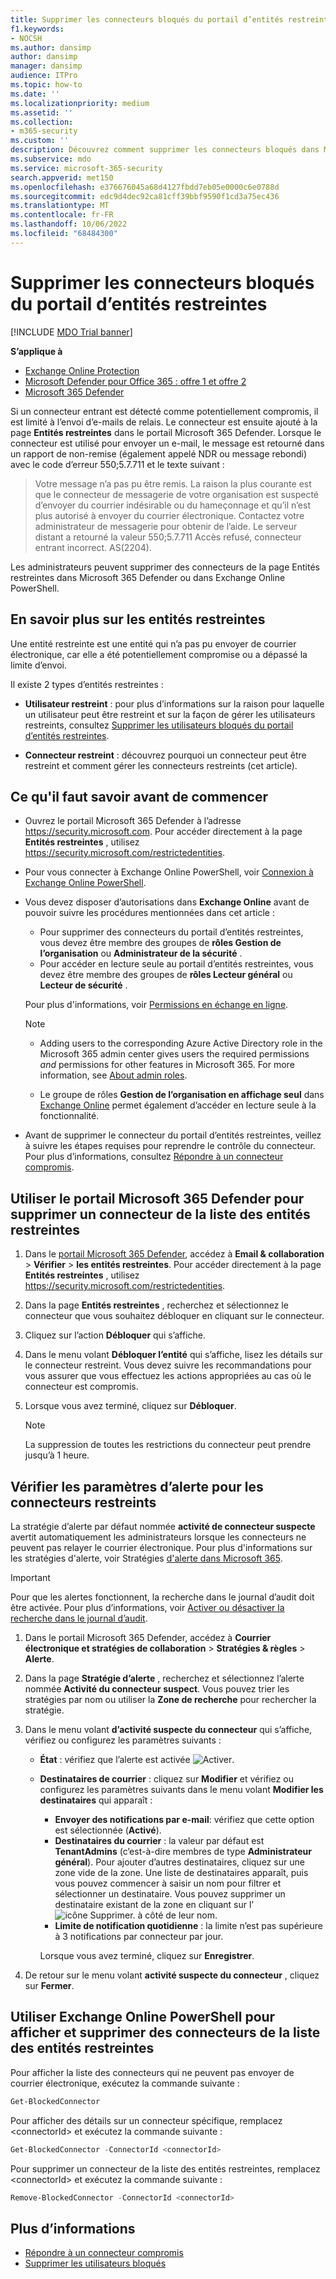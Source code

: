 ```yaml
---
title: Supprimer les connecteurs bloqués du portail d’entités restreintes dans Microsoft 365
f1.keywords:
- NOCSH
ms.author: dansimp
author: dansimp
manager: dansimp
audience: ITPro
ms.topic: how-to
ms.date: ''
ms.localizationpriority: medium
ms.assetid: ''
ms.collection:
- m365-security
ms.custom: ''
description: Découvrez comment supprimer les connecteurs bloqués dans Microsoft 365 Defender.
ms.subservice: mdo
ms.service: microsoft-365-security
search.appverid: met150
ms.openlocfilehash: e376676045a68d4127fbdd7eb05e0000c6e0788d
ms.sourcegitcommit: edc9d4dec92ca81cff39bbf9590f1cd3a75ec436
ms.translationtype: MT
ms.contentlocale: fr-FR
ms.lasthandoff: 10/06/2022
ms.locfileid: "68484300"
---
```

# <a name="remove-blocked-connectors-from-the-restricted-entities-portal"></a>Supprimer les connecteurs bloqués du portail d’entités restreintes

[!INCLUDE [MDO Trial banner](../includes/mdo-trial-banner.md)]

**S’applique à**

- [Exchange Online Protection](exchange-online-protection-overview.md)
- [Microsoft Defender pour Office 365 : offre 1 et offre 2](defender-for-office-365.md)
- [Microsoft 365 Defender](../defender/microsoft-365-defender.md)

Si un connecteur entrant est détecté comme potentiellement compromis, il est limité à l’envoi d’e-mails de relais. Le connecteur est ensuite ajouté à la page **Entités restreintes** dans le portail Microsoft 365 Defender. Lorsque le connecteur est utilisé pour envoyer un e-mail, le message est retourné dans un rapport de non-remise (également appelé NDR ou message rebondi) avec le code d’erreur 550;5.7.711 et le texte suivant :

> Votre message n’a pas pu être remis. La raison la plus courante est que le connecteur de messagerie de votre organisation est suspecté d’envoyer du courrier indésirable ou du hameçonnage et qu’il n’est plus autorisé à envoyer du courrier électronique. Contactez votre administrateur de messagerie pour obtenir de l’aide.
> Le serveur distant a retourné la valeur 550;5.7.711 Accès refusé, connecteur entrant incorrect. AS(2204).

Les administrateurs peuvent supprimer des connecteurs de la page Entités restreintes dans Microsoft 365 Defender ou dans Exchange Online PowerShell.

## <a name="learn-more-on-restricted-entities"></a>En savoir plus sur les entités restreintes

Une entité restreinte est une entité qui n’a pas pu envoyer de courrier électronique, car elle a été potentiellement compromise ou a dépassé la limite d’envoi.

Il existe 2 types d’entités restreintes :

- **Utilisateur restreint** : pour plus d’informations sur la raison pour laquelle un utilisateur peut être restreint et sur la façon de gérer les utilisateurs restreints, consultez [Supprimer les utilisateurs bloqués du portail d’entités restreintes](removing-user-from-restricted-users-portal-after-spam.md).

- **Connecteur restreint** : découvrez pourquoi un connecteur peut être restreint et comment gérer les connecteurs restreints (cet article).

## <a name="what-do-you-need-to-know-before-you-begin"></a>Ce qu'il faut savoir avant de commencer

- Ouvrez le portail Microsoft 365 Defender à l’adresse <https://security.microsoft.com>. Pour accéder directement à la page **Entités restreintes** , utilisez <https://security.microsoft.com/restrictedentities>.

- Pour vous connecter à Exchange Online PowerShell, voir [Connexion à Exchange Online PowerShell](/powershell/exchange/connect-to-exchange-online-powershell).

- Vous devez disposer d’autorisations dans **Exchange Online** avant de pouvoir suivre les procédures mentionnées dans cet article :
  - Pour supprimer des connecteurs du portail d’entités restreintes, vous devez être membre des groupes de **rôles Gestion de l’organisation** ou **Administrateur de la sécurité** .
  - Pour accéder en lecture seule au portail d’entités restreintes, vous devez être membre des groupes de **rôles Lecteur général** ou **Lecteur de sécurité** .

  Pour plus d'informations, voir [Permissions en échange en ligne](/exchange/permissions-exo/permissions-exo).

  > [!NOTE]
  >
  > - Adding users to the corresponding Azure Active Directory role in the Microsoft 365 admin center gives users the required permissions _and_ permissions for other features in Microsoft 365. For more information, see [About admin roles](../../admin/add-users/about-admin-roles.md).
  >
  > - Le groupe de rôles **Gestion de l’organisation en affichage seul** dans [Exchange Online](/Exchange/permissions-exo/permissions-exo#role-groups) permet également d’accéder en lecture seule à la fonctionnalité.

- Avant de supprimer le connecteur du portail d’entités restreintes, veillez à suivre les étapes requises pour reprendre le contrôle du connecteur. Pour plus d’informations, consultez [Répondre à un connecteur compromis](respond-compromised-connector.md).

## <a name="use-the-microsoft-365-defender-portal-to-remove-a-connector-from-the-restricted-entities-list"></a>Utiliser le portail Microsoft 365 Defender pour supprimer un connecteur de la liste des entités restreintes

1. Dans le [portail Microsoft 365 Defender](https://security.microsoft.com), accédez à **Email & collaboration** \> **Vérifier** \> **les entités restreintes**. Pour accéder directement à la page **Entités restreintes** , utilisez <https://security.microsoft.com/restrictedentities>.

2. Dans la page **Entités restreintes** , recherchez et sélectionnez le connecteur que vous souhaitez débloquer en cliquant sur le connecteur.

3. Cliquez sur l’action **Débloquer** qui s’affiche.

4. Dans le menu volant **Débloquer l’entité** qui s’affiche, lisez les détails sur le connecteur restreint. Vous devez suivre les recommandations pour vous assurer que vous effectuez les actions appropriées au cas où le connecteur est compromis.

5. Lorsque vous avez terminé, cliquez sur **Débloquer**.

   > [!NOTE]
   > La suppression de toutes les restrictions du connecteur peut prendre jusqu’à 1 heure.

## <a name="verify-the-alert-settings-for-restricted-connectors"></a>Vérifier les paramètres d’alerte pour les connecteurs restreints

La stratégie d’alerte par défaut nommée **activité de connecteur suspecte** avertit automatiquement les administrateurs lorsque les connecteurs ne peuvent pas relayer le courrier électronique. Pour plus d'informations sur les stratégies d'alerte, voir Stratégies [d'alerte dans Microsoft 365](../../compliance/alert-policies.md).

> [!IMPORTANT]
> Pour que les alertes fonctionnent, la recherche dans le journal d’audit doit être activée. Pour plus d’informations, voir [Activer ou désactiver la recherche dans le journal d’audit](../../compliance/turn-audit-log-search-on-or-off.md).

1. Dans le portail Microsoft 365 Defender, accédez à **Courrier électronique et stratégies de collaboration** \> **Stratégies & règles** \> **Alerte**.

2. Dans la page **Stratégie d’alerte** , recherchez et sélectionnez l’alerte nommée **Activité du connecteur suspect**. Vous pouvez trier les stratégies par nom ou utiliser la **Zone de recherche** pour rechercher la stratégie.

3. Dans le menu volant **d’activité suspecte du connecteur** qui s’affiche, vérifiez ou configurez les paramètres suivants :
   - **État** : vérifiez que l’alerte est activée ![Activer](../../media/scc-toggle-on.png).
   - **Destinataires de courrier** : cliquez sur **Modifier** et vérifiez ou configurez les paramètres suivants dans le menu volant **Modifier les destinataires** qui apparaît :
     - **Envoyer des notifications par e-mail**: vérifiez que cette option est sélectionnée (**Activé**).
     - **Destinataires du courrier** : la valeur par défaut est **TenantAdmins** (c’est-à-dire membres de type **Administrateur général**). Pour ajouter d’autres destinataires, cliquez sur une zone vide de la zone. Une liste de destinataires apparaît, puis vous pouvez commencer à saisir un nom pour filtrer et sélectionner un destinataire. Vous pouvez supprimer un destinataire existant de la zone en cliquant sur l’![ icône Supprimer.](../../media/m365-cc-sc-remove-selection-icon.png) à côté de leur nom.
     - **Limite de notification quotidienne** : la limite n’est pas supérieure à 3 notifications par connecteur par jour.

     Lorsque vous avez terminé, cliquez sur **Enregistrer**.

4. De retour sur le menu volant **activité suspecte du connecteur** , cliquez sur **Fermer**.

## <a name="use-exchange-online-powershell-to-view-and-remove-connectors-from-the-restricted-entities-list"></a>Utiliser Exchange Online PowerShell pour afficher et supprimer des connecteurs de la liste des entités restreintes

Pour afficher la liste des connecteurs qui ne peuvent pas envoyer de courrier électronique, exécutez la commande suivante :

```powershell
Get-BlockedConnector
```

Pour afficher des détails sur un connecteur spécifique, remplacez \<connectorId\> et exécutez la commande suivante :

```powershell
Get-BlockedConnector -ConnectorId <connectorId>
```

Pour supprimer un connecteur de la liste des entités restreintes, remplacez \<connectorId\> et exécutez la commande suivante :

```powershell
Remove-BlockedConnector -ConnectorId <connectorId>
```

## <a name="more-information"></a>Plus d’informations

- [Répondre à un connecteur compromis](respond-compromised-connector.md)
- [Supprimer les utilisateurs bloqués](removing-user-from-restricted-users-portal-after-spam.md)
